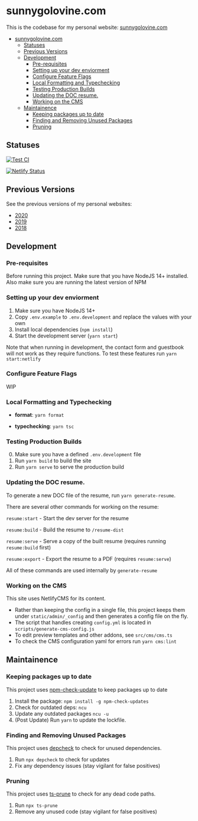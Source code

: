 # sunnygolovine.com

This is the codebase for my personal website: [sunnygolovine.com](https://sunnygolovine.com)

- [sunnygolovine.com](#sunnygolovinecom)
	- [Statuses](#statuses)
	- [Previous Versions](#previous-versions)
	- [Development](#development)
		- [Pre-requisites](#pre-requisites)
		- [Setting up your dev enviorment](#setting-up-your-dev-enviorment)
		- [Configure Feature Flags](#configure-feature-flags)
		- [Local Formatting and Typechecking](#local-formatting-and-typechecking)
		- [Testing Production Builds](#testing-production-builds)
		- [Updating the DOC resume.](#updating-the-doc-resume)
		- [Working on the CMS](#working-on-the-cms)
	- [Maintainence](#maintainence)
		- [Keeping packages up to date](#keeping-packages-up-to-date)
		- [Finding and Removing Unused Packages](#finding-and-removing-unused-packages)
		- [Pruning](#pruning)

## Statuses

[![Test CI](https://github.com/sgolovine/sunnygolovine.com/actions/workflows/ci.yml/badge.svg)](https://github.com/sgolovine/sunnygolovine.com/actions/workflows/ci.yml)

[![Netlify Status](https://api.netlify.com/api/v1/badges/fcc5dfd2-8bb8-47c9-9cc6-c65653e4d33d/deploy-status)](https://app.netlify.com/sites/sunnygolovine/deploys)

## Previous Versions

See the previous versions of my personal websites:

- [2020](https://github.com/sgolovine/sunnygolovine.com-2020)
- [2019](https://github.com/sgolovine/glvn.co)
- [2018](https://github.com/sgolovine/glvn.io)

## Development

### Pre-requisites

Before running this project. Make sure that you have NodeJS 14+ installed. Also make sure you are running the latest version of NPM

### Setting up your dev enviorment

1. Make sure you have NodeJS 14+
2. Copy `.env.example` to `.env.development` and replace the values with your own
3. Install local dependencies (`npm install`)
4. Start the development server (`yarn start`)

Note that when running in development, the contact form and guestbook will not work as they require functions. To test these features run `yarn start:netlify`

### Configure Feature Flags

WIP

### Local Formatting and Typechecking

- **format**: `yarn format`

- **typechecking**: `yarn tsc`

### Testing Production Builds

0. Make sure you have a defined `.env.development` file
1. Run `yarn build` to build the site
2. Run `yarn serve` to serve the production build

### Updating the DOC resume.

To generate a new DOC file of the resume, run `yarn generate-resume`.

There are several other commands for working on the resume:

`resume:start` - Start the dev server for the resume

`resume:build` - Build the resume to `/resume-dist`

`resume:serve` - Serve a copy of the built resume (requires running `resume:build` first)

`resume:export` - Export the resume to a PDF (requires `resume:serve`)

All of these commands are used internally by `generate-resume`

### Working on the CMS

This site uses NetlifyCMS for its content.

- Rather than keeping the config in a single file, this project keeps them under `static/admin/_config` and then generates a config file on the fly.
- The script that handles creating `config.yml` is located in `scripts/generate-cms-config.js`
- To edit preview templates and other addons, see `src/cms/cms.ts`
- To check the CMS configuration yaml for errors run `yarn cms:lint`

## Maintainence

### Keeping packages up to date

This project uses [npm-check-update](https://www.npmjs.com/package/npm-check-update) to keep packages up to date

1. Install the package: `npm install -g npm-check-updates`
2. Check for outdated deps: `ncu`
3. Update any outdated packages `ncu -u`
4. (Post Update) Run `yarn` to update the lockfile.

### Finding and Removing Unused Packages

This project uses [depcheck](https://www.npmjs.com/package/depcheck) to check for unused dependencies.

1. Run `npx depcheck` to check for updates
2. Fix any dependency issues (stay vigilant for false positives)

### Pruning

This project uses [ts-prune]("https://github.com/nadeesha/ts-prune") to check for any dead code paths.

1. Run `npx ts-prune`
2. Remove any unused code (stay vigilant for false positives)
